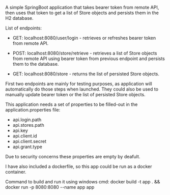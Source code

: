 A simple SpringBoot application that takes bearer token from remote API, 
then uses that token to get a list of Store objects and persists them in the H2 database. 

List of endpoints:

 * GET: localhost:8080/user/login - retrieves or refreshes bearer token from remote API.

 * POST: localhost:8080/store/retrieve - retrieves a list of Store objects from remote API 
using bearer token from previous endpoint and persists them to the database.

 * GET: localhost:8080/store - returns the list of persisted Store objects.

First two endpoints are mainly for testing purposes, as application will automatically do those steps when launched. 
They could also be used to manually update bearer token or the list of persisted Store objects.

This application needs a set of properties to be filled-out in the application.properties file:

 * api.login.path
 * api.stores.path
 * api.key
 * api.client.id
 * api.client.secret
 * api.grant.type

Due to security concerns these properties are empty by deafult.

I have also included a dockerfile, so this app could be run as a docker container.

Command to build and run it using windows cmd: docker build -t app . && docker run -p 8080:8080 --name app app